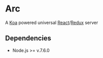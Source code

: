 # Arc
A [Koa](https://github.com/koajs/koa) powered universal [React](https://facebook.github.io/react/)/[Redux](http://redux.js.org/) server

## Dependencies
* Node.js >= v.7.6.0
